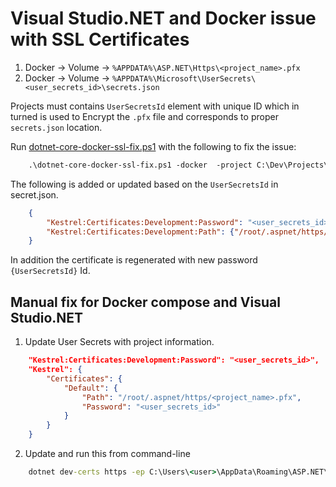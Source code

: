 # Visual Studio.NET and Docker issue with SSL Certificates

1. Docker -> Volume -> `%APPDATA%\ASP.NET\Https\<project_name>.pfx` 
2. Docker -> Volume -> `%APPDATA%\Microsoft\UserSecrets\<user_secrets_id>\secrets.json`

Projects must contains `UserSecretsId` element with unique ID which in turned is used to Encrypt the `.pfx` file and corresponds to proper `secrets.json` location. 

Run [dotnet-core-docker-ssl-fix.ps1](./dotnet-core-docker-ssl-fix.ps1)  with the following to fix the issue:
```ps
    .\dotnet-core-docker-ssl-fix.ps1 -docker  -project C:\Dev\Projects\TestMvCProj2\TestMvCProj2.csproj
```

The following is added or updated based on the `UserSecretsId` in secret.json.
```json
    {
        "Kestrel:Certificates:Development:Password": "<user_secrets_id>",
        "Kestrel:Certificates:Development:Path": {"/root/.aspnet/https/<project_name>.pfx"}
    }
```

In addition the certificate is regenerated with new password `{UserSecretsId}` Id.

## Manual fix for Docker compose and Visual Studio.NET

1. Update User Secrets with project information.

```json
    "Kestrel:Certificates:Development:Password": "<user_secrets_id>",
    "Kestrel": {
        "Certificates": {
            "Default": {
                "Path": "/root/.aspnet/https/<project_name>.pfx",
                "Password": "<user_secrets_id>"
            }
        }
    }
```

2. Update and run this from command-line

```cmd
    dotnet dev-certs https -ep C:\Users\<user>\AppData\Roaming\ASP.NET\Https\<project_name>.pfx -p <user_secrets_id>
```




